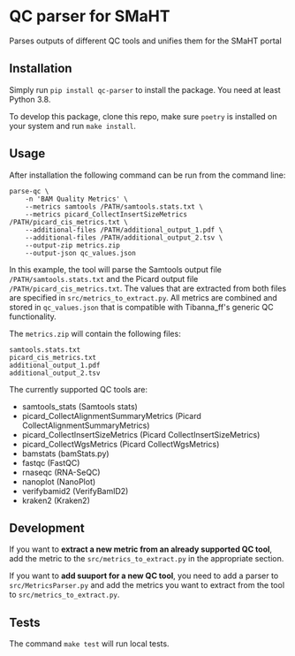 # QC parser for SMaHT
Parses outputs of different QC tools and unifies them for the SMaHT portal

## Installation

Simply run `pip install qc-parser` to install the package. You need at least Python 3.8.

To develop this package, clone this repo, make sure `poetry` is installed on your system and run `make install`.

## Usage

After installation the following command can be run from the command line:

```
parse-qc \
    -n 'BAM Quality Metrics' \
    --metrics samtools /PATH/samtools.stats.txt \
    --metrics picard_CollectInsertSizeMetrics /PATH/picard_cis_metrics.txt \
    --additional-files /PATH/additional_output_1.pdf \
    --additional-files /PATH/additional_output_2.tsv \
    --output-zip metrics.zip
    --output-json qc_values.json
```
In this example, the tool will parse the Samtools output file `/PATH/samtools.stats.txt` and the Picard output file `/PATH/picard_cis_metrics.txt`. The values that are extracted from both files are specified in `src/metrics_to_extract.py`. All metrics are combined and stored in `qc_values.json` that is compatible with Tibanna_ff's generic QC functionality.

The `metrics.zip` will contain the following files:
```
samtools.stats.txt
picard_cis_metrics.txt
additional_output_1.pdf
additional_output_2.tsv
```

The currently supported QC tools are:
- samtools_stats (Samtools stats)
- picard_CollectAlignmentSummaryMetrics (Picard CollectAlignmentSummaryMetrics)
- picard_CollectInsertSizeMetrics (Picard CollectInsertSizeMetrics)
- picard_CollectWgsMetrics (Picard CollectWgsMetrics)
- bamstats (bamStats.py)
- fastqc (FastQC)
- rnaseqc (RNA-SeQC)
- nanoplot (NanoPlot)
- verifybamid2 (VerifyBamID2)
- kraken2 (Kraken2)

## Development

If you want to **extract a new metric from an already supported QC tool**, add the metric to the `src/metrics_to_extract.py` in the appropriate section.

If you want to **add suuport for a new QC tool**, you need to add a parser to `src/MetricsParser.py` and add the metrics you want to extract from the tool to  `src/metrics_to_extract.py`.

## Tests

The command `make test` will run local tests.


